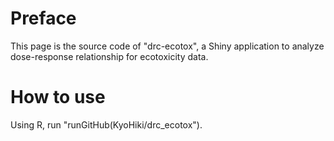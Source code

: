# Preface
This page is the source code of "drc-ecotox", a Shiny application to analyze dose-response relationship for ecotoxicity data.  

# How to use
Using R, run "runGitHub(KyoHiki/drc_ecotox").
